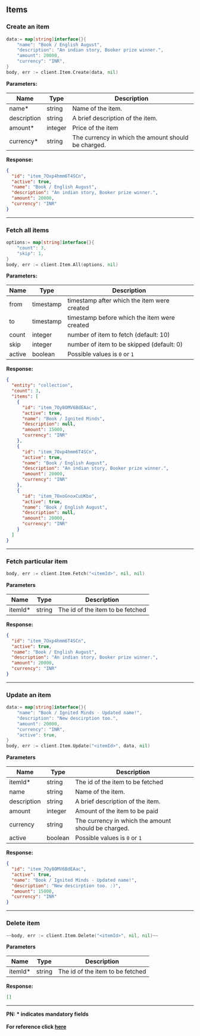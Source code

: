 ## Items

### Create an item

```go
data:= map[string]interface{}{
    "name": "Book / English August",
    "description": "An indian story, Booker prize winner.",
    "amount": 20000,
    "currency": "INR",
}
body, err := client.Item.Create(data, nil)
```

**Parameters:**

| Name            | Type    | Description                                                                  |
|-----------------|---------|------------------------------------------------------------------------------|
| name*          | string | Name of the item.                    |
| description        | string  | A brief description of the item.  |
| amount*         | integer  | Price of the item     |
| currency*           | string  | The currency in which the amount should be charged.    |

**Response:**
```json
{
  "id": "item_7Oxp4hmm6T4SCn",
  "active": true,
  "name": "Book / English August",
  "description": "An indian story, Booker prize winner.",
  "amount": 20000,
  "currency": "INR"
}
```

-------------------------------------------------------------------------------------------------------

### Fetch all items

```go
options:= map[string]interface{}{
    "count": 3,
    "skip": 1,
}
body, err := client.Item.All(options, nil)
```
**Parameters:**

| Name  | Type      | Description                                      |
|-------|-----------|--------------------------------------------------|
| from  | timestamp | timestamp after which the item were created  |
| to    | timestamp | timestamp before which the item were created |
| count | integer   | number of item to fetch (default: 10)        |
| skip  | integer   | number of item to be skipped (default: 0)    |
| active   | boolean  | Possible values is `0` or `1` |

**Response:**
```json
{
  "entity": "collection",
  "count": 3,
  "items": [
    {
      "id": "item_7Oy8OMV6BdEAac",
      "active": true,
      "name": "Book / Ignited Minds",
      "description": null,
      "amount": 15000,
      "currency": "INR"
    },
    {
      "id": "item_7Oxp4hmm6T4SCn",
      "active": true,
      "name": "Book / English August",
      "description": "An indian story, Booker prize winner.",
      "amount": 20000,
      "currency": "INR"
    },
    {
      "id": "item_7OxoGnoxCuUKbo",
      "active": true,
      "name": "Book / English August",
      "description": null,
      "amount": 20000,
      "currency": "INR"
    }
  ]
}
```
-------------------------------------------------------------------------------------------------------
### Fetch particular item

```go
body, err := client.Item.Fetch("<itemId>", nil, nil)
```
**Parameters**

| Name     | Type   | Description                         |
|----------|--------|-------------------------------------|
| itemId* | string | The id of the item to be fetched |

**Response:**
```json
{
  "id": "item_7Oxp4hmm6T4SCn",
  "active": true,
  "name": "Book / English August",
  "description": "An indian story, Booker prize winner.",
  "amount": 20000,
  "currency": "INR"
}
```

-------------------------------------------------------------------------------------------------------

### Update an item

```go
data:= map[string]interface{}{
    "name": "Book / Ignited Minds - Updated name!",
    "description": "New descirption too.",
    "amount": 20000,
    "currency": "INR",
    "active": true,
}
body, err := client.Item.Update("<itemId>", data, nil)
```
**Parameters**

| Name     | Type   | Description                         |
|----------|--------|-------------------------------------|
| itemId* | string | The id of the item to be fetched |
| name       | string | Name of the item.                    |
| description  | string  | A brief description of the item.  |
| amount         | integer  | Amount of the item to be paid     |
| currency           | string  | The currency in which the amount should be charged.    |
| active   | boolean  | Possible values is `0` or `1` |

**Response:**
```json
{
  "id": "item_7Oy8OMV6BdEAac",
  "active": true,
  "name": "Book / Ignited Minds - Updated name!",
  "description": "New descirption too. :)",
  "amount": 15000,
  "currency": "INR"
}
```
-------------------------------------------------------------------------------------------------------
### Delete item

```go
~~body, err := client.Item.Delete("<itemId>", nil, nil)~~
```
**Parameters**

| Name     | Type   | Description                         |
|----------|--------|-------------------------------------|
| itemId* | string | The id of the item to be fetched |

**Response:**
```json
[]
```
-------------------------------------------------------------------------------------------------------

**PN: * indicates mandatory fields**
<br>
<br>
**For reference click [here](https://razorpay.com/docs/api/items)**